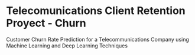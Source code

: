 # Telecomunications Client Retention Proyect - Churn
Customer Churn Rate Prediction for a Telecommunications Company using Machine Learning and Deep Learning Techniques
